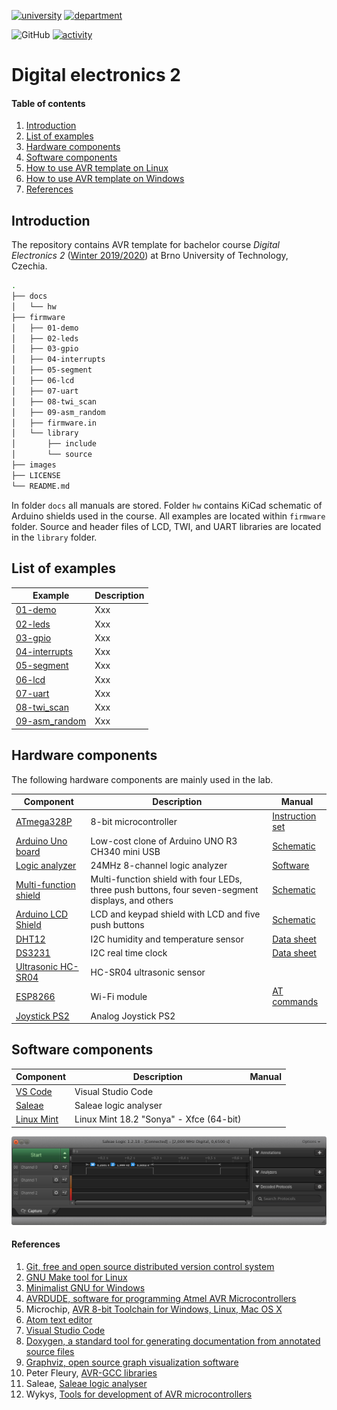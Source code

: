 [![university](https://img.shields.io/badge/university-Brno%20University%20of%20Technology-red.svg)](https://www.vutbr.cz/en/)
[![department](https://img.shields.io/badge/department-Dept.%20of%20Radio%20Electronics-blue)](https://www.facebook.com/URELBrno)

![GitHub](https://img.shields.io/github/license/tomas-fryza/Digital-electronics-2)
[![activity](https://img.shields.io/github/last-commit/tomas-fryza/Digital-electronics-2)](https://github.com/tomas-fryza/Digital-electronics-2/commits/master)

# Digital electronics 2

#### Table of contents

1. [Introduction](#introduction)
2. [List of examples](#List-of-examples)
3. [Hardware components](#hardware-components)
4. [Software components](#Software-components)
5. [How to use AVR template on Linux](docs/HOWTO_linux.md)
6. [How to use AVR template on Windows](docs/HOWTO_windows.md)
7. [References](#references)


## Introduction

The repository contains AVR template for bachelor course *Digital Electronics 2* ([Winter 2019/2020](https://www.vutbr.cz/en/students/courses/detail/210896)) at Brno University of Technology, Czechia.

```bash
.
├── docs
│   └── hw
├── firmware
│   ├── 01-demo
│   ├── 02-leds
│   ├── 03-gpio
│   ├── 04-interrupts
│   ├── 05-segment
│   ├── 06-lcd
│   ├── 07-uart
│   ├── 08-twi_scan
│   ├── 09-asm_random
│   ├── firmware.in
│   └── library
│       ├── include
│       └── source
├── images
├── LICENSE
└── README.md
```

In folder `docs` all manuals are stored. Folder `hw` contains KiCad schematic of Arduino shields used in the course. All examples are located within `firmware` folder. Source and header files of LCD, TWI, and UART libraries are located in the `library` folder.


## List of examples

| **Example** | **Description** |
| ----------- | --------------- |
| [01-demo](firmware/01-demo) | Xxx
| [02-leds](firmware/02-leds) | Xxx
| [03-gpio](firmware/03-gpio) | Xxx
| [04-interrupts](firmware/04-interrupts) | Xxx
| [05-segment](firmware/05-segment) | Xxx
| [06-lcd](firmware/06-lcd) | Xxx
| [07-uart](firmware/07-uart) | Xxx
| [08-twi_scan](firmware/08-twi_scan) | Xxx
| [09-asm_random](firmware/09-asm_random) | Xxx


## Hardware components

The following hardware components are mainly used in the lab.

| **Component** | **Description** | **Manual** |
| ------------- | --------------- | ---------- |
| [ATmega328P](https://www.microchip.com/wwwproducts/en/ATmega328P) | 8-bit microcontroller | [Instruction set](https://www.microchip.com/webdoc/avrassembler/avrassembler.wb_instruction_list.html)
| [Arduino Uno board](https://arduino-shop.cz/arduino/1353-klon-arduino-uno-r3-atmega328p-ch340-mini-usb-1466635561.html) | Low-cost clone of Arduino UNO R3 CH340 mini USB | [Schematic](docs/hw/arduino_shield.pdf)
| [Logic analyzer](https://www.ebay.com/sch/i.html?LH_CAds=&_ex_kw=&_fpos=&_fspt=1&_mPrRngCbx=1&_nkw=24mhz%20logic%20analyzer&_sacat=&_sadis=&_sop=12&_udhi=&_udlo=) | 24MHz 8-channel logic analyzer | [Software](https://www.saleae.com/)
| [Multi-function shield](https://www.gme.cz/experiment-shield-pro-arduino) | Multi-function shield with four LEDs, three push buttons, four seven-segment displays, and others | [Schematic](docs/hw/arduino_shield.pdf)
| [Arduino LCD Shield](https://arduino-shop.cz/en/arduino-platform/899-arduino-lcd-shield-1420670167.html) | LCD and keypad shield with LCD and five push buttons | [Schematic](docs/hw/arduino_shield.pdf)
| [DHT12](https://arduino-shop.cz/arduino/1977-i2c-teplomer-a-vlhkomer-dht12-digitalni.html) | I2C humidity and temperature sensor | [Data sheet](docs/dht12_manual.pdf)
| [DS3231](https://arduino-shop.cz/hledani.php?q=DS3231&n_q=) | I2C real time clock | [Data sheet](docs/ds3231_manual.pdf)
| [Ultrasonic HC-SR04](https://components101.com/ultrasonic-sensor-working-pinout-datasheet) | HC-SR04 ultrasonic sensor
| [ESP8266](https://arduino-shop.cz/arduino/911-internet-veci-je-tady-tcp-ip-wifi-esp8266-1420990568.html) | Wi-Fi module | [AT commands](docs/esp8266_at_instruction_set.pdf)
| [Joystick PS2](https://arduino-shop.cz/arduino/884-arduino-joystick-ps2.html) | Analog Joystick PS2 |


## Software components

| **Component** | **Description** | **Manual** |
| ------------- | --------------- | ---------- |
| [VS Code](https://code.visualstudio.com/) | Visual Studio Code |
| [Saleae](https://www.saleae.com/downloads/) | Saleae logic analyser |
| [Linux Mint](https://linuxmint.com/download_all.php) | Linux Mint 18.2 "Sonya" - Xfce (64-bit) |

![vscode](images/screenshot_saleae.png)


#### References

1. [Git, free and open source distributed version control system](https://git-scm.com/)
2. [GNU Make tool for Linux](https://www.gnu.org/software/make/)
3. [Minimalist GNU for Windows](http://www.mingw.org/wiki/Getting_Started/)
4. [AVRDUDE, software for programming Atmel AVR Microcontrollers](http://savannah.nongnu.org/projects/avrdude/)
5. Microchip, [AVR 8-bit Toolchain for Windows, Linux, Mac OS X](https://www.microchip.com/mplab/avr-support/avr-and-arm-toolchains-c-compilers)
6. [Atom text editor](https://atom.io/)
7. [Visual Studio Code](https://code.visualstudio.com/)
8. [Doxygen, a standard tool for generating documentation from annotated source files](http://doxygen.nl/)
9. [Graphviz, open source graph visualization software](http://graphviz.org/)
10. Peter Fleury, [AVR-GCC libraries](http://homepage.hispeed.ch/peterfleury/avr-software.html)
11. Saleae, [Saleae logic analyser](https://www.saleae.com/downloads/)
12. Wykys, [Tools for development of AVR microcontrollers](https://github.com/wykys/AVR-tools)
